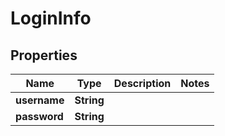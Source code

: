 # LoginInfo

## Properties
Name | Type | Description | Notes
------------ | ------------- | ------------- | -------------
**username** | **String** |  | 
**password** | **String** |  | 
